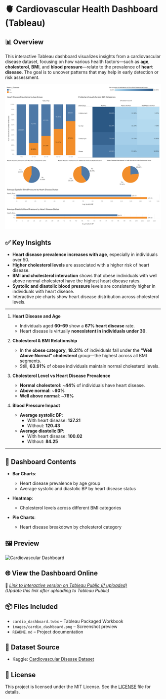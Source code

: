 # 🫀 Cardiovascular Health Dashboard (Tableau)

## 📊 Overview
This interactive Tableau dashboard visualizes insights from a cardiovascular disease dataset, focusing on how various health factors—such as **age**, **cholesterol**, **BMI**, and **blood pressure**—relate to the prevalence of **heart disease**. The goal is to uncover patterns that may help in early detection or risk assessment.

<img src = "https://github.com/88Rehaan88/Data-Visualisation/blob/main/Cardiovascular%20Health%20Dashboard/Dashboard.png" width = "800">

## ✅ Key Insights
- **Heart disease prevalence increases with age**, especially in individuals over 50.
- **Higher cholesterol levels** are associated with a higher risk of heart disease.
- **BMI and cholesterol interaction** shows that obese individuals with well above normal cholesterol have the highest heart disease rates.
- **Systolic and diastolic blood pressure** levels are consistently higher in individuals with heart disease.
- Interactive pie charts show heart disease distribution across cholesterol levels.
---

1. **Heart Disease and Age**  
   - Individuals aged **60–69** show a **67% heart disease** rate.  
   - Heart disease is virtually **nonexistent in individuals under 30**.

2. **Cholesterol & BMI Relationship**  
   - In the **obese category**, **18.21%** of individuals fall under the **"Well Above Normal" cholesterol** group—the highest across all BMI segments.  
   - Still, **63.91%** of obese individuals maintain normal cholesterol levels.

3. **Cholesterol Level vs Heart Disease Prevalence**  
   - **Normal cholesterol**: ~**44%** of individuals have heart disease.  
   - **Above normal**: ~**60%**  
   - **Well above normal**: ~**76%**

4. **Blood Pressure Impact**  
   - **Average systolic BP**:
     - With heart disease: **137.21**
     - Without: **120.43**
   - **Average diastolic BP**:
     - With heart disease: **100.02**
     - Without: **84.25**

---
## 📁 Dashboard Contents
- **Bar Charts**:  
  - Heart disease prevalence by age group  
  - Average systolic and diastolic BP by heart disease status  

- **Heatmap**:  
  - Cholesterol levels across different BMI categories  

- **Pie Charts**:  
  - Heart disease breakdown by cholesterol category

## 🖼️ Preview

![Cardiovascular Dashboard](./images/cardio_dashboard.png)

## 🌐 View the Dashboard Online
🔗 *[Link to interactive version on Tableau Public (if uploaded)](https://public.tableau.com/app/profile/your_username/viz/cardio-dashboard)*  
*(Update this link after uploading to Tableau Public)*

## 📦 Files Included
- `cardio_dashboard.twbx` – Tableau Packaged Workbook
- `images/cardio_dashboard.png` – Screenshot preview
- `README.md` – Project documentation

## 📝 Dataset Source
- Kaggle: [Cardiovascular Disease Dataset](https://www.kaggle.com/datasets/sulianova/cardiovascular-disease-dataset)

## 📄 License
This project is licensed under the MIT License. See the [LICENSE](./LICENSE) file for details.
